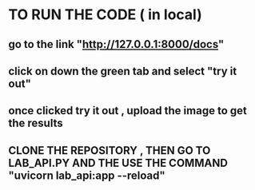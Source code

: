 # TO RUN THE CODE  ( in local)
## go to the link "http://127.0.0.1:8000/docs"
## click on down the green tab and select "try it out"
## once clicked try it out , upload the image to get the results
## CLONE THE REPOSITORY , THEN GO TO LAB_API.PY AND THE USE THE COMMAND "uvicorn lab_api:app --reload"
